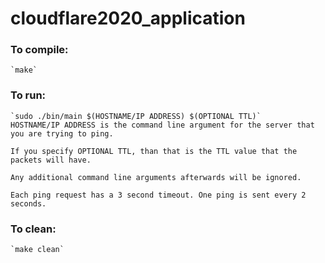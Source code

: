 # cloudflare2020_application

### To compile:
    `make`

### To run:
    `sudo ./bin/main $(HOSTNAME/IP ADDRESS) $(OPTIONAL TTL)` 
    HOSTNAME/IP ADDRESS is the command line argument for the server that you are trying to ping.

    If you specify OPTIONAL TTL, than that is the TTL value that the packets will have. 
    
    Any additional command line arguments afterwards will be ignored.

    Each ping request has a 3 second timeout. One ping is sent every 2 seconds.

### To clean:
    `make clean`

